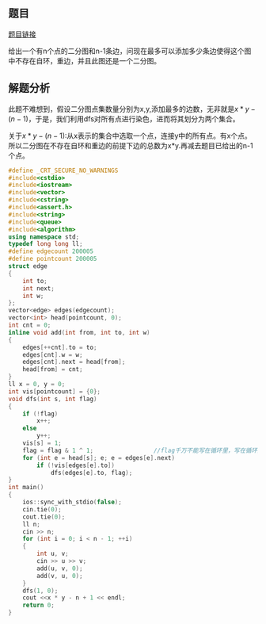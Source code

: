 ## 题目
[题目链接](https://codeforces.com/problemset/problem/864/B)

给出一个有n个点的二分图和n-1条边，问现在最多可以添加多少条边使得这个图中不存在自环，重边，并且此图还是一个二分图。

## 解题分析
此题不难想到，假设二分图点集数量分别为x,y,添加最多的边数，无非就是$x*y-(n-1)$，于是，我们利用dfs对所有点进行染色，进而将其划分为两个集合。

关于$x*y-(n-1)$:从x表示的集合中选取一个点，连接y中的所有点。有x个点。所以二分图在不存在自环和重边的前提下边的总数为x*y.再减去题目已给出的n-1个点。
```cpp
#define _CRT_SECURE_NO_WARNINGS
#include<cstdio>
#include<iostream>
#include<vector>
#include<cstring>
#include<assert.h>
#include<string>
#include<queue>
#include<algorithm>
using namespace std;
typedef long long ll;
#define edgecount 200005
#define pointcount 200005
struct edge
{
	int to;
	int next;
	int w;
};
vector<edge> edges(edgecount);
vector<int> head(pointcount, 0);
int cnt = 0;
inline void add(int from, int to, int w)
{
	edges[++cnt].to = to;
	edges[cnt].w = w;
	edges[cnt].next = head[from];
	head[from] = cnt;
}
ll x = 0, y = 0;
int vis[pointcount] = {0};
void dfs(int s, int flag)
{
	if (!flag)
		x++;
	else
		y++;
	vis[s] = 1;
	flag = flag & 1 ^ 1;                 //flag千万不能写在循环里，写在循环里是每次循环改变染的颜色就会导致错误
	for (int e = head[s]; e; e = edges[e].next)
		if (!vis[edges[e].to])
			dfs(edges[e].to, flag);
}
int main()
{
	ios::sync_with_stdio(false);
	cin.tie(0);
	cout.tie(0);
	ll n;
	cin >> n;
	for (int i = 0; i < n - 1; ++i)
	{
		int u, v;
		cin >> u >> v;
		add(u, v, 0);
		add(v, u, 0);
	}
	dfs(1, 0);
	cout <<x * y - n + 1 << endl;
	return 0;
}
```